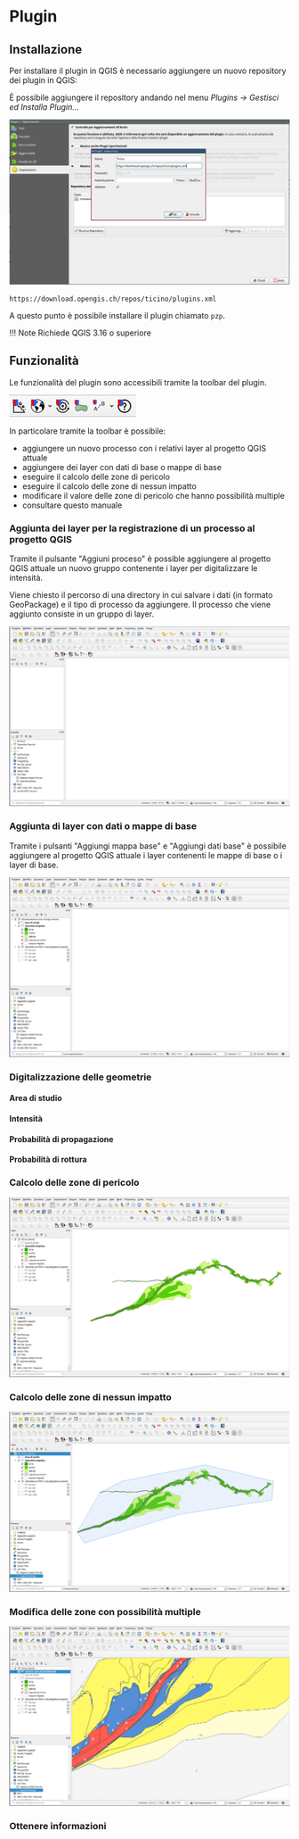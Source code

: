 # Plugin


## Installazione

Per installare il plugin in QGIS è necessario aggiungere un nuovo
repository dei plugin in QGIS:

È possibile aggiungere il repository andando nel menu *Plugins -> Gestisci ed Installa Plugin...*

![Aggiungere repository](./assets/repository_plugin.png)

```
https://download.opengis.ch/repos/ticino/plugins.xml
```

A questo punto è possibile installare il plugin chiamato `pzp`.

!!! Note
    Richiede QGIS 3.16 o superiore


## Funzionalità

Le funzionalità del plugin sono accessibili tramite la toolbar del plugin.

![Toolbar](./assets/toolbar.png)

In particolare tramite la toolbar è possibile:
- aggiungere un nuovo processo con i relativi layer al progetto QGIS attuale
- aggiungere dei layer con dati di base o mappe di base
- eseguire il calcolo delle zone di pericolo
- eseguire il calcolo delle zone di nessun impatto
- modificare il valore delle zone di pericolo che hanno possibilità multiple
- consultare questo manuale

### Aggiunta dei layer per la registrazione di un processo al progetto QGIS

Tramite il pulsante "Aggiuni proceso" è possible aggiungere al
progetto QGIS attuale un nuovo gruppo contenente i layer per
digitalizzare le intensità.

Viene chiesto il percorso di una directory in cui salvare i dati (in
formato GeoPackage) e il tipo di processo da aggiungere. Il processo
che viene aggiunto consiste in un gruppo di layer.

![Aggiungi processo](./assets/aggiungi_processo.gif)

### Aggiunta di layer con dati o mappe di base

Tramite i pulsanti "Aggiungi mappa base" e "Aggiungi dati base" è
possibile aggiungere al progetto QGIS attuale i layer contenenti le
mappe di base o i layer di base.

![Aggiungi dati_base](./assets/aggiungi_dati_base.gif)

### Digitalizzazione delle geometrie

#### Area di studio

#### Intensità

#### Probabilità di propagazione

#### Probabilità di rottura

### Calcolo delle zone di pericolo

![Calcolo zone di pericolo](./assets/calcolo_zone_pericolo.gif)

### Calcolo delle zone di nessun impatto

![Calcolo zone di nessun impatto](./assets/calcolo_nessun_impatto.gif)

### Modifica delle zone con possibilità multiple

![Modifica zone con possibilità multiple](./assets/modifica_possibilita_multiple.gif)

### Ottenere informazioni

